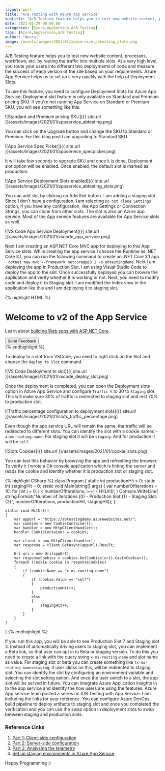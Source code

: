 ```yaml
---
layout: post
title: "A/B Testing with Azure App Service"
subtitle: "A/B Testing feature helps you to test new website content, processes, workflows, etc. by routing the traffic into multiple slots. At a very high level, you route your users into different two deployments of code and measure the success of each version of the site based on your requirements. Azure App Service helps us to set up it very quickly with the help of Deployment Slots."
date: 2021-01-29 00:00:00
categories: [Azure,AppService,A/B Testing]
tags: [Azure,AppService,A/B Testing]
author: "Anuraj"
image: /assets/images/2021/01/appservice_abtesting_slots.png
---
```

A/B Testing feature helps you to test new website content, processes, workflows, etc. by routing the traffic into multiple slots. At a very high level, you route your users into different two deployments of code and measure the success of each version of the site based on your requirements. Azure App Service helps us to set up it very quickly with the help of Deployment Slots.

To use this feature, you need to configure Deployment Slots for Azure App Service. Deployment slot feature is only available on Standard and Premium pricing SKU. If you're not running App Service on Standard or Premium SKU, you will see something like this.

![Standard and Premium pricing SKU]({{ site.url }}/assets/images/2021/01/appservice_abtesting.png)

You can click on the Upgrade button and change the SKU to Standard or Premium. For this blog post I am upgrading to Standard SKU.

![App Service Spec Picker]({{ site.url }}/assets/images/2021/01/appservice_specpicker.png)

It will take few seconds to upgrade SKU and once it is done, Deployment slot option will be enabled. Once enabled, the default slot is marked as production.

![App Service Deployment Slots enabled]({{ site.url }}/assets/images/2021/01/appservice_abtesting_slots.png)

You can add slot by clicking on Add Slot button. I am adding a staging slot. Since I don't have a configuration, I am selecting `Do not clone Settings` option, if you have any configuration, like App Settings or Connection Strings, you can clone from other slots. The slot is also an Azure app service. Most of the App service features are available for App Service slots as well.

![VS Code App Service Deployment]({{ site.url }}/assets/images/2021/01/vscode_app_service.png)

Next I am creating an ASP.NET Core MVC app for deploying to this App Service slots. While creating the app service I choose the Runtime as .NET Core 3.1, you can run the following command to create an .NET Core 3.1 app - `dotnet new mvc --framework netcoreapp3.1 -o abtestingdemo`. Next I am deploying the app in Production Slot. I am using Visual Studio Code to deploy the app to the slot.  Once successfully deployed you can browse the application and verify whether it is working or not. Next, you need to modify code and deploy it to Staging slot. I am modified the Index view in the application like this and I am deploying it to staging slot.

{% highlight HTML %}
<div class="text-center">
    <h1 class="display-4">Welcome to v2 of the App Service</h1>
    <p>Learn about <a href="https://docs.microsoft.com/aspnet/core">building Web apps with ASP.NET Core</a>.</p>
    <button class="btn btn-primary">Send Feedback</button>
</div>
{% endhighlight %}

To deploy to a slot from VSCode, you need to right click on the Slot and choose the `Deploy to Slot` command.

![VS Code Deployment to slot]({{ site.url }}/assets/images/2021/01/vscode_deploy_slot.png)

Once the deployment is completed, you can open the Deployment slots option in Azure App Service and configure `Traffic %` to 30 to `Staging` slot. This will make sure 30% of traffic is redirected to staging slot and rest 70% to production slot.

![Traffic percentage configuration to deployment slots]({{ site.url }}/assets/images/2021/01/slots_traffic_percentage.png)

Even though the app service URL will remain the same, the traffic will be redirected to different slots. You can identify the slot with a cookie named - `x-ms-routing-name`. For staging slot it will be `staging`. And for production it will be `self`.

![Slots Cookies]({{ site.url }}/assets/images/2021/01/cookie_slots.png)

You can test this behavior by browsing the app and refreshing the browser. To verify it I wrote a C# console application which is hitting the server and reads the cookie and identify whether it is production slot or staging slot.

{% highlight CSharp %}
class Program
{
    static int productionHit = 0;
    static int stagingHit = 0;
    static void Main(string[] args)
    {
        var numberOfIterations = 10;
        for (int i = 0; i < numberOfIterations; i++)
        {
            HitUrl();
        }
        Console.WriteLine(
            string.Format("Number of iterations:{0} - Production Slot:{1} - Staging Slot:{2}", 
            numberOfIterations, productionHit, stagingHit));
    }

    static void HitUrl()
    {
        var appUrl = "https://abtestingdemo.azurewebsites.net/";
        var cookies = new CookieContainer();
        var handler = new HttpClientHandler();
        handler.CookieContainer = cookies;

        var client = new HttpClient(handler);
        var response = client.GetAsync(appUrl).Result;

        Uri uri = new Uri(appUrl);
        var responseCookies = cookies.GetCookies(uri).Cast<Cookie>();
        foreach (Cookie cookie in responseCookies)
        {
            if (cookie.Name == "x-ms-routing-name")
            {
                if (cookie.Value == "self")
                {
                    productionHit++;
                }
                else
                {
                    stagingHit++;
                }
            }
        }
    }
}
{% endhighlight %}

If you run this app, you will be able to see Production Slot 7 and Staging slot 3. Instead of automatically driving users to staging slot, you can implement a Beta link, so that user can opt in to Beta or staging version. To do this you need to create a link with the query string `x-ms-routing-name` and slot name as value. For staging slot or beta you can create something like `?x-ms-routing-name=staging`, if user clicks on this, will be redirected to staging slot. You can identify the slot by configuring an environment variable and selecting the slot setting option. And once the user switch to a slot, the app slot will be served in future. You can integrate Azure Application Insights in to the app service and identify the how users are using the features. Azure App service team posted a series on A/B Testing with App Service. I am including the links for your reference. You can configure Azure DevOps build pipeline to deploy artifacts to staging slot and once you completed the verification and you can use the swap option in deployment slots to swap between staging and production slots.

### Reference Links

1. [Part 1: Client-side configuration](https://azure.github.io/AppService/2020/08/03/ab_testing_app_service.html?WT.mc_id=AZ-MVP-5002040)
2. [Part 2: Server-side configuration](https://azure.github.io/AppService/2020/08/24/ab_testing_app_service2.html?WT.mc_id=AZ-MVP-5002040)
3. [Part 3: Analyzing the telemetry](https://azure.github.io/AppService/2020/08/24/ab_testing_app_service2.html?WT.mc_id=AZ-MVP-5002040)
4. [Set up staging environments in Azure App Service](https://docs.microsoft.com/en-us/azure/app-service/deploy-staging-slots?WT.mc_id=AZ-MVP-5002040)

Happy Programming :)